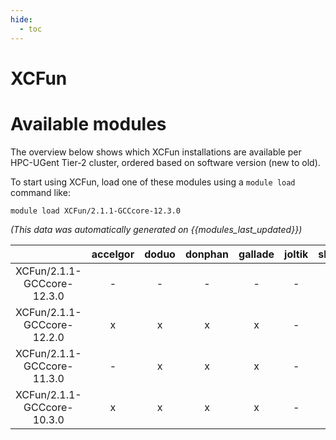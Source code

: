 ```yaml
---
hide:
  - toc
---
```


XCFun
=====

# Available modules


The overview below shows which XCFun installations are available per HPC-UGent Tier-2 cluster, ordered based on software version (new to old).

To start using XCFun, load one of these modules using a `module load` command like:

```shell
module load XCFun/2.1.1-GCCcore-12.3.0
```

*(This data was automatically generated on {{modules_last_updated}})*  

| |accelgor|doduo|donphan|gallade|joltik|shinx|skitty|
| :---: | :---: | :---: | :---: | :---: | :---: | :---: | :---: |
|XCFun/2.1.1-GCCcore-12.3.0|-|-|-|-|-|x|x|
|XCFun/2.1.1-GCCcore-12.2.0|x|x|x|x|-|-|-|
|XCFun/2.1.1-GCCcore-11.3.0|-|x|x|x|-|-|-|
|XCFun/2.1.1-GCCcore-10.3.0|x|x|x|x|-|-|-|

